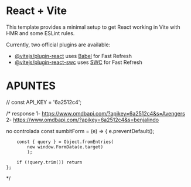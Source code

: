# React + Vite

This template provides a minimal setup to get React working in Vite with HMR and some ESLint rules.

Currently, two official plugins are available:

- [@vitejs/plugin-react](https://github.com/vitejs/vite-plugin-react/blob/main/packages/plugin-react/README.md) uses [Babel](https://babeljs.io/) for Fast Refresh
- [@vitejs/plugin-react-swc](https://github.com/vitejs/vite-plugin-react-swc) uses [SWC](https://swc.rs/) for Fast Refresh



# APUNTES

// const API_KEY = '6a2512c4';


/* response
1- https://www.omdbapi.com/?apikey=6a2512c4&s=Avengers
2- https://www.omdbapi.com/?apikey=6a2512c4&s=benjalindo

no controlada 
    const sumbitForm = (e) => {
        e.preventDefault();

        const { query } = Object.fromEntries(
            new window.FormData(e.target)
            );

        if (!query.trim()) return
    };

*/